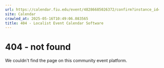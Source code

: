 ```yaml
---
url: https://calendar.fiu.edu/event/48286685026372/confirm?instance_id=48286685027397&return=https%3A%2F%2Fcalendar.fiu.edu%2Fcalendar%3Fevent_types%255B%255D%3D121719
site: Calendar
crawled_at: 2025-05-16T10:49:06.083565
title: 404 - Localist Event Calendar Software
---
```


# 404 - not found
We couldn't find the page on this community event platform.

